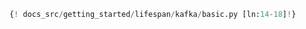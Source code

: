```python linenums="14" hl_lines="1"
{! docs_src/getting_started/lifespan/kafka/basic.py [ln:14-18]!}
```
